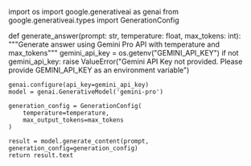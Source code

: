 import os
import google.generativeai as genai
from google.generativeai.types import GenerationConfig

def generate_answer(prompt: str, temperature: float, max_tokens: int):
    """Generate answer using Gemini Pro API with temperature and max_tokens"""
    gemini_api_key = os.getenv("GEMINI_API_KEY")
    if not gemini_api_key:
        raise ValueError("Gemini API Key not provided. Please provide GEMINI_API_KEY as an environment variable")
    
    genai.configure(api_key=gemini_api_key)
    model = genai.GenerativeModel('gemini-pro')
    
    generation_config = GenerationConfig(
        temperature=temperature,
        max_output_tokens=max_tokens
    )
    
    result = model.generate_content(prompt, generation_config=generation_config)
    return result.text
